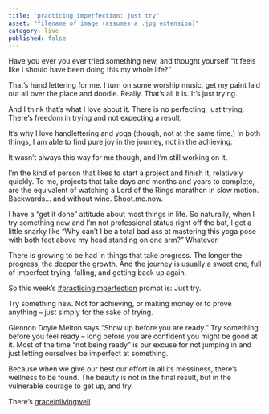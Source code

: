 ```yaml
---
title: "practicing imperfection: just try"
asset: "filename of image (assumes a .jpg extension)" 
category: live
published: false
---
```

Have you ever you ever tried something new, and thought yourself “it feels like I should have been doing this my whole life?”

That’s hand lettering for me. I turn on some worship music, get my paint laid out all over the place and doodle. Really. That’s all it is. It’s just trying.

And I think that’s what I love about it. There is no perfecting, just trying. There’s freedom in trying and not expecting a result.

It’s why I love handlettering and yoga (though, not at the same time.) In both things, I am able to find pure joy in the journey, not in the achieving.

It wasn’t always this way for me though, and I’m still working on it.

I’m the kind of person that likes to start a project and finish it, relatively quickly. To me, projects that take days and months and years to complete, are the equivalent of watching a Lord of the Rings marathon in slow motion. Backwards… and without wine. Shoot.me.now.

I have a “get it done” attitude about most things in life. So naturally, when I try something new and I’m not professional status right off the bat, I get a little snarky like “Why can’t I be a total bad ass at mastering this yoga pose with both feet above my head standing on one arm?” Whatever.

There is growing to be had in things that take progress. The longer the progress, the deeper the growth. And the journey is usually a sweet one, full of imperfect trying, falling, and getting back up again.

So this week’s [#practicingimperfection](https://www.instagram.com/explore/tags/practicingimperfection/)
prompt is: Just try.

Try something new. Not for achieving, or making money or to prove anything – just simply for the sake of trying.

Glennon Doyle Melton says “Show up before you are ready.” Try something before you feel ready – long before you are confident you might be good at it. Most of the time “not being ready” is our excuse for not jumping in and just letting ourselves be imperfect at something.

Because when we give our best our effort in all its messiness, there’s wellness to be found. The beauty is not in the final result, but in the vulnerable courage to get up, and try.

There’s [graceinlivingwell](https://www.instagram.com/explore/tags/graceinlivingwell/) 
